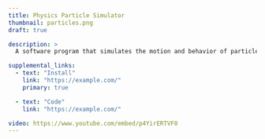 ```yaml
---
title: Physics Particle Simulator
thumbnail: particles.png
draft: true

description: >
  A software program that simulates the motion and behavior of particles in a virtual environment using the laws of physics.

supplemental_links:
  - text: "Install"
    link: "https://example.com/"
    primary: true

  - text: "Code"
    link: "https://example.com/"

video: https://www.youtube.com/embed/p4YirERTVF0
---
```

